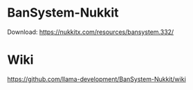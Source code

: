 # BanSystem-Nukkit
Download: https://nukkitx.com/resources/bansystem.332/

# Wiki
https://github.com/llama-development/BanSystem-Nukkit/wiki
